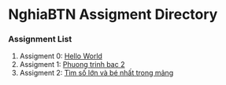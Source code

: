 # NghiaBTN Assigment Directory

### Assignment List

1. Assigment 0: [Hello World](https://github.com/FASTTRACKSE/FFSE1704_LP3/blob/master/Assignments/NghiaBTN/hello.php)
2. Assigment 1: [Phuong trinh bac 2](https://github.com/FASTTRACKSE/FFSE1703.JavaCore/blob/master/Assignments/NghiaBTN/MySample1/src/fasttrack/edu/vn/phuongtrinhbac2.java)
3. Assigment 2: [Tìm số lớn và bé nhất trong mảng](https://github.com/FASTTRACKSE/FFSE1703.JavaCore/blob/master/Assignments/NghiaBTN/MySample1/src/fasttrack/edu/vn/vonglap.java)